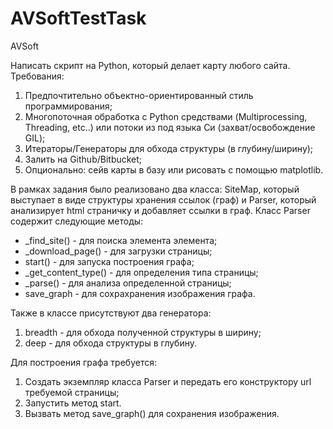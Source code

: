# AVSoftTestTask
AVSoft


Написать скрипт на Python, который делает карту любого сайта.
Требования:
1. Предпочтительно объектно-ориентированный стиль
программирования;
1. Многопоточная обработка с Python средствами
(Multiprocessing, Threading, etc..) или потоки из под языка
Си (захват/освобождение GIL);
1. Итераторы/Генераторы для обхода структуры (в
глубину/ширину);
1. Залить на Github/Bitbucket;
1. Опционально: сейв карты в базу или рисовать с помощью
matplotlib.

В рамках задания было реализовано два класса: SiteMap, который выступает в виде структуры хранения ссылок (граф) и Parser, который анализирует html страничку и добавляет ссылки в граф.
Класс Parser содержит следующие методы:
* _find_site() - для поиска элемента элемента;
* _download_page() - для загрузки страницы;
* start() - для запуска построения графа;
* _get_content_type() - для определения типа страницы;
* _parse() - для анализа определенной страницы;
* save_graph - для сохрахранения изображения графа. 

Также в классе присутствуют два генератора:
1. breadth - для обхода полученной структуры в ширину;
1. deep - для обхода структуры в глубину.

Для построения графа требуется:
1. Создать экземпляр класса Parser и передать его конструктору url требуемой страницы;
2. Запустить метод start.
3. Вызвать метод save_graph() для сохранения изображения.
